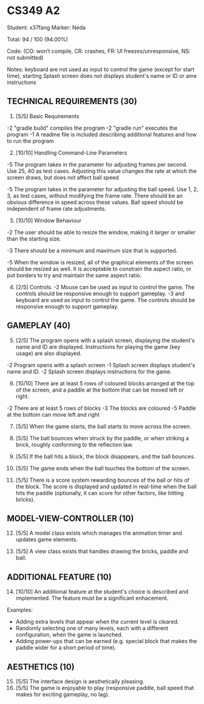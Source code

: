 # CS349 A2
Student: x37fang
Marker: Neda


Total: 94 / 100 (94.00%)

Code:
(CO: won’t compile, CR: crashes, FR: UI freezes/unresponsive, NS: not submitted)


Notes:  keyboard are not used as input to control the game (except for start time), starting Splash screen does not displays student's name or ID or ame instructions

## TECHNICAL REQUIREMENTS (30)

1. [5/5] Basic Requirements

-2 "gradle build" compiles the program
-2 "gradle run" executes the program
-1 A readme file is included describing additional features and how to run the program

2. [10/10] Handling Command-Line Parameters

-5 The program takes in the parameter for adjusting frames per second. Use 25, 40 as test cases. Adjusting this value changes the rate at which the screen draws, but does not affect ball speed

-5 The program takes in the parameter for adjusting the ball speed. Use 1, 2, 3, as test cases, without modifying the frame rate. There should be an obvious difference in speed across these values. Ball speed should be independent of frame rate adjustments.

3. [10/10] Window Behaviour

-2 The user should be able to resize the window, making it larger or smaller than the starting size.

-3 There should be a minimum and maximum size that is supported.

-5 When the window is resized, all of the graphical elements of the screen should be resized as well. It is acceptable to constrain the aspect ratio, or put borders to try and maintain the same aspect ratio.

4. [2/5] Controls.
-2 Mouse can be used as input to control the game. The controls should be responsive enough to support gameplay.
-3 and keyboard are used as input to control the game. The controls should be responsive enough to support gameplay.

## GAMEPLAY (40)

5. [2/5] The program opens with a splash screen, displaying the student's name and ID are displayed. Instructions for playing the game (key usage) are also displayed.

-2 Program opens with a splash screen
-1 Splash screen displays student's name and ID.
-2 Splash screen displays instructions for the game.

6. [10/10] There are at least 5 rows of coloured blocks arranged at the top of the screen, and a paddle at the bottom that can be moved left or right.

-2 There are at least 5 rows of blocks
-3 The blocks are coloured
-5 Paddle at the bottom can move left and right

7. [5/5] When the game starts, the ball starts to move across the screen.

8. [5/5] The ball bounces when struck by the paddle, or when striking a brick, roughly conforming to the reflection law.

9. [5/5] If the ball hits a block, the block disappears, and the ball bounces.

10. [5/5] The game ends when the ball touches the bottom of the screen.

11. [5/5] There is a score system rewarding bounces of the ball or hits of the block. The score is displayed and updated in real-time when the ball hits the paddle (optionally, it can score for other factors, like hitting bricks).

## MODEL-VIEW-CONTROLLER (10)

12. [5/5] A model class exists which manages the animation timer and updates game elements.

13. [5/5] A view class exists that handles drawing the bricks, paddle and ball.

## ADDITIONAL FEATURE (10)

14. [10/10] An additional feature at the student's choice is described and implemented. The feature must be a significant enhacement.

Examples:
- Adding extra levels that appear when the current level is cleared.
- Randomly selecting one of many levels, each with a different configuration, when the game is launched.
- Adding power-ups that can be earned (e.g. special block that makes the paddle wider for a short period of time).

## AESTHETICS (10)

15. [5/5] The interface design is aesthetically pleasing.
16. [5/5] The game is enjoyable to play (responsive paddle, ball speed that makes for exciting gameplay, no lag).
